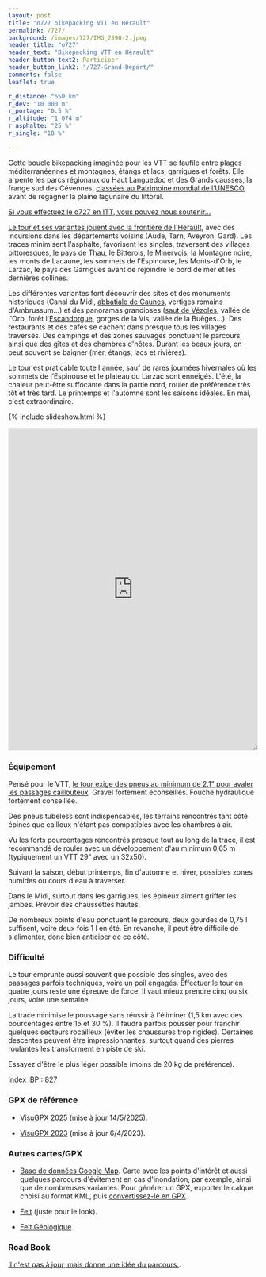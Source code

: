```yaml
---
layout: post
title: "o727 bikepacking VTT en Hérault"
permalink: /727/
background: /images/727/IMG_2590-2.jpeg
header_title: "o727"
header_text: "Bikepacking VTT en Hérault"
header_button_text2: Participer
header_button_link2: "/727-Grand-Depart/"
comments: false
leaflet: true

r_distance: "650 km"
r_dev: "10 000 m"
r_portage: "0.5 %"
r_altitude: "1 074 m"
r_asphalte: "25 %"
r_single: "18 %"

---
```

Cette boucle bikepacking imaginée pour les VTT se faufile entre plages méditerranéennes et montagnes, étangs et lacs, garrigues et forêts. Elle arpente les parcs régionaux du Haut Languedoc et des Grands causses, la frange sud des Cévennes, [classées au Patrimoine mondial de l’UNESCO](https://whc.unesco.org/fr/list/1153/), avant de regagner la plaine lagunaire du littoral.

[Si vous effectuez le o727 en ITT, vous pouvez nous soutenir…](https://www.helloasso.com/associations/ec-poussan/evenements/don727)

[Le tour et ses variantes jouent avec la frontière de l'Hérault](https://www.google.com/maps/d/u/0/edit?mid=1SiRwnxiuuSc3qS_1Hx-OvTcyCSs2wRR6&usp=sharing), avec des incursions dans les départements voisins (Aude, Tarn, Aveyron, Gard). Les traces minimisent l'asphalte, favorisent les singles, traversent des villages pittoresques, le pays de Thau, le Bitterois, le Minervois, la Montagne noire, les monts de Lacaune, les sommets de l'Espinouse, les Monts-d'Orb, le Larzac, le pays des Garrigues avant de rejoindre le bord de mer et les dernières collines.

Les différentes variantes font découvrir des sites et des monuments historiques (Canal du Midi, [abbatiale de Caunes](http://www.caunes-minervois.org/), vertiges romains d'Ambrussum…) et des panoramas grandioses ([saut de Vézoles](https://fr.wikipedia.org/wiki/Lac_de_V%C3%A9zoles), vallée de l'Orb, forêt l'[Escandorgue](https://fr.wikipedia.org/wiki/Escandorgue), gorges de la Vis, vallée de la Buèges…). Des restaurants et des cafés se cachent dans presque tous les villages traversés. Des campings et des zones sauvages ponctuent le parcours, ainsi que des gîtes et des chambres d'hôtes. Durant les beaux jours, on peut souvent se baigner (mer, étangs, lacs et rivières).

Le tour est praticable toute l'année, sauf de rares journées hivernales où les sommets de l’Espinouse et le plateau du Larzac sont enneigés. L'été, la chaleur peut-être suffocante dans la partie nord, rouler de préférence très tôt et très tard. Le printemps et l'automne sont les saisons idéales. En mai, c'est extraordinaire.

{% include slideshow.html %}

<iframe id="visugpx" src="https://www.visugpx.com/fAPancmYz0?iframe&amp;height=650" style="width:100%;height:650px;border:none;resize: both;" frameborder="0" scrolling="no"></iframe>

### Équipement

Pensé pour le VTT, [le tour exige des pneus au minimum de 2.1" pour avaler les passages caillouteux](https://tcrouzet.com/2021/04/10/thb-gravel-ou-vtt/). Gravel fortement éconseillés. Fouche hydraulique fortement conseillée.

Des pneus tubeless sont indispensables, les terrains rencontrés tant côté épines que cailloux n'étant pas compatibles avec les chambres à air.

Vu les forts pourcentages rencontrés presque tout au long de la trace, il est recommandé de rouler avec un développement d'au minimum 0,65 m (typiquement un VTT 29" avec un 32x50).

Suivant la saison, début printemps, fin d'automne et hiver, possibles zones humides ou cours d'eau à traverser.

Dans le Midi, surtout dans les garrigues, les épineux aiment griffer les jambes. Prévoir des chaussettes hautes.

De nombreux points d'eau ponctuent le parcours, deux gourdes de 0,75 l suffisent, voire deux fois 1 l en été. En revanche, il peut être difficile de s'alimenter, donc bien anticiper de ce côté.

### Difficulté

Le tour emprunte aussi souvent que possible des singles, avec des passages parfois techniques, voire un poil engagés. Effectuer le tour en quatre jours reste une épreuve de force. Il vaut mieux prendre cinq ou six jours, voire une semaine.

La trace minimise le poussage sans réussir à l'éliminer (1,5 km avec des pourcentages entre 15 et 30 %). Il faudra parfois pousser pour franchir quelques secteurs rocailleux (éviter les chaussures trop rigides). Certaines descentes peuvent être impressionnantes, surtout quand des pierres roulantes les transforment en piste de ski.

Essayez d'être le plus léger possible (moins de 20 kg de préférence).

[Index IBP : 827](https://www.ibpindex.com/ibpindex/ibp_analisis_completo.php?REF=38881573895319&LAN=en&MOD=BYC)

<h3 id="gpx">GPX de référence</h3>

* [VisuGPX 2025](https://www.visugpx.com/fAPancmYz0) (mise à jour 14/5/2025).

* [VisuGPX 2023](https://www.visugpx.com/XvU1OlWJ6Z) (mise à jour 6/4/2023).

### Autres cartes/GPX

* [Base de données Google Map](https://www.google.com/maps/d/edit?mid=1n9kSJuxpqu0mHsTvi9CmSeDJM9HCK7s7&usp=sharing). Carte avec les points d'intérêt et aussi quelques parcours d'évitement en cas d'inondation, par exemple, ainsi que de nombreuses variantes. Pour générer un GPX, exporter le calque choisi au format KML, puis [convertissez-le en GPX](https://www.gpsvisualizer.com/convert_input).

* [Felt](https://felt.com/map/727-Bikepacking-en-Herault-heixsdRsSfWmc9Cnow8X39CD) (juste pour le look).

* [Felt Géologique](https://felt.com/map/Geologie-727-yRBy6TSmTXGYAH9Ab09BO4TD).

### Road Book

[Il n'est pas à jour, mais donne une idée du parcours.](https://tcrouzet.com/727-road-book/).